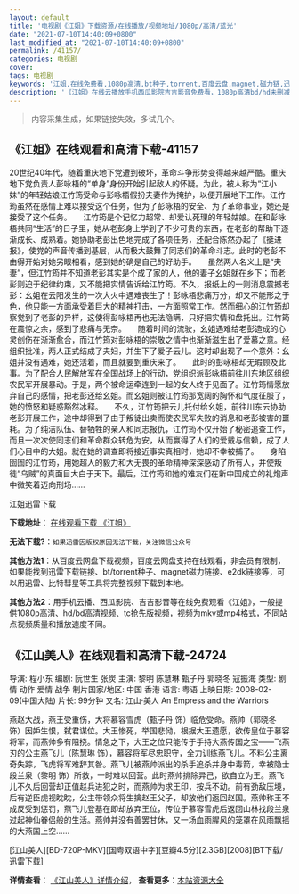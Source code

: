 ```yaml
---
layout: default
title: '电视剧《江姐》下载资源/在线播放/视频地址/1080p/高清/蓝光'
date: "2021-07-10T14:40:09+0800"
last_modified_at: "2021-07-10T14:40:09+0800"
permalink: /41157/
categories: 电视剧
cover:
tags: 电视剧
keywords: '江姐,在线免费看,1080p高清,bt种子,torrent,百度云盘,magnet,磁力链,迅雷下载资源'
description: '《江姐》在线云播放手机西瓜影院吉吉影音免费看，1080p高清bd/hd未删减完整版和tc抢先枪版，mkv/mp4格式，附带bt/torrent种子、magnet/磁力链、百度云盘、网盘资源迅雷下载链接'
---
```


>内容采集生成，如果链接失效，多试几个。


## 《江姐》在线观看和高清下载-41157

20世纪40年代，随着重庆地下党遭到破坏，革命斗争形势变得越来越严酷。重庆地下党负责人彭咏梧的&ldquo;单身”身份开始引起敌人的怀疑。为此，被人称为“江小妹&rdquo;的年轻姑娘江竹筠受命与彭咏梧假扮夫妻作为掩护，以便开展地下工作。江竹筠虽然在感情上难以接受这个任务，但为了彭咏梧的安全、为了革命事业，她还是接受了这个任务。　　江竹筠是个记忆力超常、却爱认死理的年轻姑娘。在和彭咏梧共同“生活”的日子里，她从老彭身上学到了不少可贵的东西，在老彭的帮助下逐渐成长、成熟着。她协助老彭出色地完成了各项任务，还配合陈然办起了《挺进报》，使党的声音传播到基层，从而极大鼓舞了同志们的革命斗志。此时的老彭不由得开始对她另眼相看，感到她的确是自己的好助手。　　虽然两人名义上是“夫妻”，但江竹筠并不知道老彭其实是个成了家的人，他的妻子幺姐就在乡下；而老彭则迫于纪律约束，又不能把实情告诉给江竹筠。不久，报纸上的一则消息震撼老彭：幺姐在云阳发生的一次大火中遇难丧生了！彭咏梧悲痛万分，却又不能形之于色，他只能一方面承受着巨大的精神打击，一方面照常工作。然而细心的江竹筠却察觉到了老彭的异样，这使得彭咏梧再也无法隐瞒，只好把实情和盘托出。江竹筠在震惊之余，感到了悲痛与无奈。　　随着时间的流驶，幺姐遇难给老彭造成的心灵创伤在渐渐愈合，而江竹筠对彭咏梧的崇敬之情中也渐渐滋生出了爱慕之意。经组织批准，两人正式结成了夫妇，并生下了爱子云儿。这时却出现了一个意外：幺姐并没有遇难，她还活着，而且就要到重庆来了。　　此时的彭咏梧却无暇顾及此事。为了配合人民解放军在全国战场上的行动，党组织派彭咏梧前往川东地区组织农民军开展暴动。于是，两个被命运牵连到一起的女人终于见面了。江竹筠情愿放弃自己的感情，把老彭还给幺姐。而幺姐则被江竹筠那宽阔的胸怀和气度征服了，她的愤怒和疑惑豁然冰释。　　不久，江竹筠把云儿托付给幺姐，前往川东云协助老彭开展工作，途中却得到了由于叛徒出卖而使农民军失败的消息和老彭被害的噩耗。为了纯洁队伍、替牺牲的亲人和同志报仇，江竹筠不仅开始了秘密追查工作，而且一次次使同志们和革命群众转危为安，从而赢得了人们的爱戴与信赖，成了人们心目中的大姐。就在她的调查即将接近事实真相时，她却不幸被捕了。　　身陷囹圄的江竹筠，用她超人的毅力和大无畏的革命精神深深感动了所有人，并使叛徒&ldquo;乌贼”的真面目大白于天下。最后，江竹筠和她的难友们在新中国成立的礼炮声中微笑着迈向刑场……


江姐迅雷下载

**下载地址**： [在线观看下载 《江姐》](https://www.993dy.com//vod-detail-id-11157.html) 


**无法下载?**：`如果迅雷因版权原因无法下载，关注微信公众号 `

**其他方法1**：从百度云网盘下载视频，百度云网盘支持在线观看，非会员有限制，如果能找到迅雷下载链接、bt/torrent种子、magnet磁力链接、e2dk链接等，可以用迅雷、比特彗星等工具将完整视频下载到本地。

**其他方法2**：用手机云播、西瓜影院、吉吉影音等在线免费观看《江姐》，一般提供1080p高清、hd/bd高清视频、tc抢先版视频，视频为mkv或mp4格式，不同站点视频质量和播放速度不同。


## 《江山美人》在线观看和高清下载-24724

导演: 程小东 编剧: 阮世生 张炭 主演: 黎明 陈慧琳 甄子丹 郭晓冬 寇振海 类型: 剧情 动作 爱情 战争 制片国家/地区: 中国 香港 语言: 粤语 上映日期: 2008-02-09(中国大陆) 片长: 99分钟 又名: 江山·美人 An Empress and the Warriors

燕赵大战，燕王受重伤，大将慕容雪虎（甄子丹 饰）临危受命。燕帅（郭晓冬 饰）因妒生恨，弑君谋位。大王惨死，举国悲恸，根据大王遗愿，欲传皇位于慕容将军，而燕帅多有阻挠。情急之下，大王之位只能传于手持大燕传国之宝——飞燕刃的公主燕飞儿（陈慧琳 饰），慕容将军尽忠职守，全力训练燕飞儿。不料公主离奇失踪，飞虎将军难辞其咎。燕飞儿被燕帅派出的杀手追杀并身中毒箭，幸被隐士段兰泉（黎明 饰）所救，一时难以回营。此时燕帅排除异己，欲自立为王。燕飞儿不久后回营却正值赵兵进犯之时，而燕帅为求王印，按兵不动。前有劲敌压境，后有逆臣虎视眈眈，公主带领众将生擒赵王父子，却放他们返回赵国。燕帅称王不成反受到惩罚，燕飞儿登基在即却放弃王位，传位于慕容雪虎后返回山林找段兰泉过起神仙眷侣般的生活。燕帅并没有善罢甘休，又一场血雨腥风的笼罩在风雨飘摇的大燕国上空……


[江山美人][BD-720P-MKV][国粤双语中字][豆瓣4.5分][2.3GB][2008][BT下载/迅雷下载]

**详情查看**： [《江山美人》详情介绍](/movie/24724/)， **查看更多**：[本站资源大全](/movie/t/all/)

